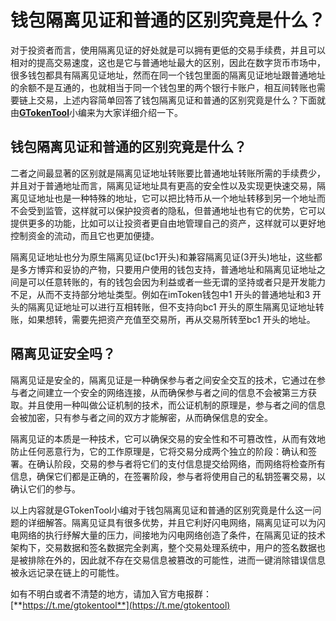 # 钱包隔离见证和普通的区别究竟是什么？

对于投资者而言，使用隔离见证的好处就是可以拥有更低的交易手续费，并且可以相对的提高交易速度，这也是它与普通地址最大的区别，因此在数字货币市场中，很多钱包都具有隔离见证地址，然而在同一个钱包里面的隔离见证地址跟普通地址的余额不是互通的，也就相当于同一个钱包里的两个银行卡账户，相互间转账也需要链上交易，上述内容简单回答了钱包隔离见证和普通的区别究竟是什么？下面就由[**GTokenTool**](https://docs.gtokentool.com)小编来为大家详细介绍一下。

## 钱包隔离见证和普通的区别究竟是什么？

二者之间最显著的区别就是隔离见证地址转账要比普通地址转账所需的手续费少，并且对于普通地址而言，隔离见证地址具有更高的安全性以及实现更快速交易，隔离见证地址也是一种特殊的地址，它可以把比特币从一个地址转移到另一个地址而不会受到监管，这样就可以保护投资者的隐私，但普通地址也有它的优势，它可以提供更多的功能，比如可以让投资者更自由地管理自己的资产，这样就可以更好地控制资金的流动，而且它也更加便捷。

隔离见证地址也分为原生隔离见证(bc1开头)和兼容隔离见证(3开头)地址，这些都是多方博弈和妥协的产物，只要用户使用的钱包支持，普通地址和隔离见证地址之间是可以任意转账的，有的钱包会因为利益或者一些无谓的坚持或者只是开发能力不足，从而不支持部分地址类型。例如在imToken钱包中1 开头的普通地址和3 开头的隔离见证地址可以进行互相转账，但不支持向bc1 开头的原生隔离见证地址转账，如果想转，需要先把资产充值至交易所，再从交易所转至bc1 开头的地址。

## 隔离见证安全吗？

隔离见证是安全的，隔离见证是一种确保参与者之间安全交互的技术，它通过在参与者之间建立一个安全的网络连接，从而确保参与者之间的信息不会被第三方获取。并且使用一种叫做公证机制的技术，而公证机制的原理是，参与者之间的信息会被加密，只有参与者之间的双方才能解密，从而确保信息的安全。

隔离见证的本质是一种技术，它可以确保交易的安全性和不可篡改性，从而有效地防止任何恶意行为，它的工作原理是，它将交易分成两个独立的阶段：确认和签署。在确认阶段，交易的参与者将它们的支付信息提交给网络，而网络将检查所有信息，确保它们都是正确的，在签署阶段，参与者将使用自己的私钥签署交易，以确认它们的参与。

以上内容就是GTokenTool小编对于钱包隔离见证和普通的区别究竟是什么这一问题的详细解答。隔离见证具有很多优势，并且它利好闪电网络，隔离见证可以为闪电网络的执行纾解大量的压力，间接地为闪电网络创造了条件，在隔离见证的技术架构下，交易数据和签名数据完全剥离，整个交易处理系统中，用户的签名数据也是被排除在外的，因此就不存在交易信息被篡改的可能性，进而一键消除错误信息被永远记录在链上的可能性。

如有不明白或者不清楚的地方，请加入官方电报群：[**https://t.me/gtokentool**](https://t.me/gtokentool)
